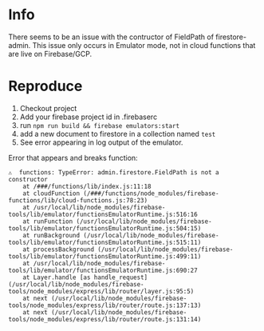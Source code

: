 # Info
There seems to be an issue with the contructor of FieldPath of firestore-admin.
This issue only occurs in Emulator mode, not in cloud functions that are live on Firebase/GCP.

# Reproduce
1. Checkout project
2. Add your firebase project id in .firebaserc
3. run `npm run build && firebase emulators:start`
4. add a new document to firestore in a collection named `test`
5. See error appearing in log output of the emulator.

Error that appears and breaks function:
```
⚠  functions: TypeError: admin.firestore.FieldPath is not a constructor
    at /###/functions/lib/index.js:11:18
    at cloudFunction (/###/functions/node_modules/firebase-functions/lib/cloud-functions.js:78:23)
    at /usr/local/lib/node_modules/firebase-tools/lib/emulator/functionsEmulatorRuntime.js:516:16
    at runFunction (/usr/local/lib/node_modules/firebase-tools/lib/emulator/functionsEmulatorRuntime.js:504:15)
    at runBackground (/usr/local/lib/node_modules/firebase-tools/lib/emulator/functionsEmulatorRuntime.js:515:11)
    at processBackground (/usr/local/lib/node_modules/firebase-tools/lib/emulator/functionsEmulatorRuntime.js:499:11)
    at /usr/local/lib/node_modules/firebase-tools/lib/emulator/functionsEmulatorRuntime.js:690:27
    at Layer.handle [as handle_request] (/usr/local/lib/node_modules/firebase-tools/node_modules/express/lib/router/layer.js:95:5)
    at next (/usr/local/lib/node_modules/firebase-tools/node_modules/express/lib/router/route.js:137:13)
    at next (/usr/local/lib/node_modules/firebase-tools/node_modules/express/lib/router/route.js:131:14)
```
